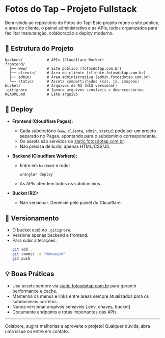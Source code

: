 # Fotos do Tap – Projeto Fullstack

Bem-vindo ao repositório do Fotos do Tap! Este projeto reúne o site público, a área do cliente, o painel administrativo e as APIs, todos organizados para facilitar manutenção, colaboração e deploy moderno.

## 📁 Estrutura do Projeto

```
backend/           # APIs (Cloudflare Worker)
frontend/
  ├── www/         # Site público (fotosdotap.com.br)
  ├── cliente/     # Área do cliente (cliente.fotosdotap.com.br)
  ├── admin/       # Área administrativa (admin.fotosdotap.com.br)
  └── static/      # Assets compartilhados (css, js, imagens)
bucket/            # Arquivos do R2 (NÃO versionar)
.gitignore         # Ignora arquivos sensíveis e desnecessários
README.md          # Este arquivo
```

## 🚀 Deploy

- **Frontend (Cloudflare Pages):**
  - Cada subdiretório (`www`, `cliente`, `admin`, `static`) pode ser um projeto separado no Pages, apontando para o subdomínio correspondente.
  - Os assets são servidos de [static.fotosdotap.com.br](https://static.fotosdotap.com.br).
  - Não precisa de build, apenas HTML/CSS/JS.

- **Backend (Cloudflare Workers):**
  - Entre em `backend` e rode:
    ```sh
    wrangler deploy
    ```
  - As APIs atendem todos os subdomínios.

- **Bucket (R2):**
  - Não versionar. Gerencie pelo painel do Cloudflare.

## 🔄 Versionamento

- O bucket está no `.gitignore`.
- Versione apenas backend e frontend.
- Para subir alterações:
  ```sh
  git add .
  git commit -m "Mensagem"
  git push
  ```

## 💡 Boas Práticas

- Use assets sempre via [static.fotosdotap.com.br](https://static.fotosdotap.com.br) para garantir performance e cache.
- Mantenha os menus e links entre áreas sempre atualizados para os subdomínios corretos.
- Nunca versionar arquivos sensíveis (.env, chaves, bucket).
- Documente endpoints e rotas importantes das APIs.

---

Colabore, sugira melhorias e aproveite o projeto! Qualquer dúvida, abra uma issue ou entre em contato.
